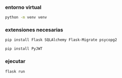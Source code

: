 ### entorno virtual

```sh
python -m venv venv
```
### extensiones necesarias

```sh
pip install Flask SQLAlchemy Flask-Migrate psycopg2

pip install PyJWT
```
###  ejecutar

```sh
flask run

```
